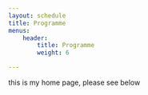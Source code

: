 ```yaml
---
layout: schedule
title: Programme
menus: 
    header:
        title: Programme
        weight: 6

---
```

this is my home page, please see below